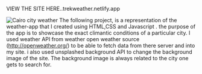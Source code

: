 VIEW THE SITE HERE..trekweather.netlify.app

![Cairo city weather](https://user-images.githubusercontent.com/85551204/189218385-51ecc59d-b3a9-4210-81e3-9a3d5987b5ff.jpeg)
The following project, is a representation of the weather-app that I created using HTML,CSS and Javascript . 
the purpose of the app is to showcase the exact climantic conditions of a particular city.
I used weather API from weather open weather source (http://openweather.org/) to be able to fetch data from there server and into my site.
i also used unsplashed background API to change the background image of the site. The background image is always related to the city one gets to search for.
 
